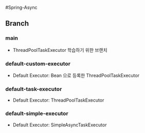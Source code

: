 #Spring-Async

## Branch

### main

- ThreadPoolTaskExecutor 학습하기 위한 브랜치

### default-custom-executor

- Default Executor: Bean 으로 등록한 ThreadPoolTaskExecutor

### default-task-executor

- Default Executor: ThreadPoolTaskExecutor

### default-simple-executor

- Default Executor: SimpleAsyncTaskExecutor

